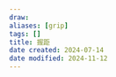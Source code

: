 ```yaml
---
draw:
aliases: [grip]
tags: []
title: 握距
date created: 2024-07-14
date modified: 2024-11-12
---
```

